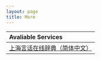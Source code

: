 ```yaml
---
layout: page
title: More
---
```

 
| Avaliable Services |                     
| :--- |                     
| [上海言话在线辞典（简体中文）](/shanghainese-dict/) |                      
